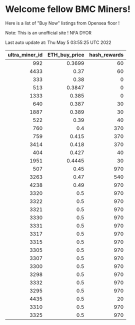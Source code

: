 # Welcome fellow BMC Miners!
Here is a list of "Buy Now" listings from Opensea floor !

Note: This is an unofficial site ! NFA DYOR


Last auto update at: Thu May  5 03:55:25 UTC 2022


|   ultra_miner_id |   ETH_buy_price |   hash_rewards |
|-----------------:|----------------:|---------------:|
|              992 |          0.3699 |             60 |
|             4433 |          0.37   |             60 |
|              333 |          0.38   |              0 |
|              513 |          0.3847 |              0 |
|             1333 |          0.385  |              0 |
|              640 |          0.387  |             30 |
|             1887 |          0.389  |             30 |
|              522 |          0.39   |             40 |
|              760 |          0.4    |            370 |
|              759 |          0.415  |            370 |
|             3414 |          0.418  |            370 |
|              404 |          0.427  |             40 |
|             1951 |          0.4445 |             30 |
|              507 |          0.45   |            970 |
|             3263 |          0.47   |            540 |
|             4238 |          0.49   |            970 |
|             3320 |          0.5    |            970 |
|             3322 |          0.5    |            970 |
|             3321 |          0.5    |            970 |
|             3330 |          0.5    |            970 |
|             3331 |          0.5    |            970 |
|             3317 |          0.5    |            970 |
|             3315 |          0.5    |            970 |
|             3305 |          0.5    |            970 |
|             3307 |          0.5    |            970 |
|             3300 |          0.5    |            970 |
|             3298 |          0.5    |            970 |
|             3332 |          0.5    |            970 |
|             3295 |          0.5    |            970 |
|             4435 |          0.5    |             20 |
|             3310 |          0.5    |            970 |
|             3325 |          0.5    |            970 |